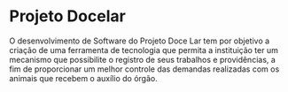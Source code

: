 # Projeto Docelar
O desenvolvimento de Software do Projeto Doce Lar tem por objetivo a criação de uma ferramenta de tecnologia que permita a instituição ter um mecanismo que possibilite o registro de seus trabalhos e providências, a fim de proporcionar um melhor controle das demandas realizadas com os animais que recebem o auxílio do órgão.
